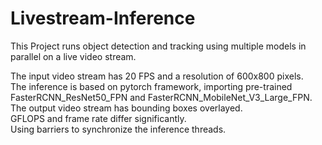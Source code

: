 # Livestream-Inference
This Project runs object detection and tracking using multiple models in parallel on a live video stream.

The input video stream has 20 FPS and a resolution of 600x800 pixels.  
The inference is based on pytorch framework, importing pre-trained FasterRCNN_ResNet50_FPN and FasterRCNN_MobileNet_V3_Large_FPN.  
The output video stream has bounding boxes overlayed.  
GFLOPS and frame rate differ significantly.  
Using barriers to synchronize the inference threads.  
